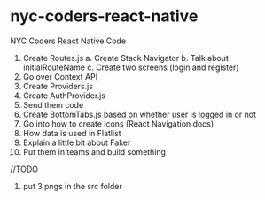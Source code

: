 # nyc-coders-react-native
NYC Coders React Native Code


1. Create Routes.js
    a. Create Stack Navigator
    b. Talk about initialRouteName
    c. Create two screens (login and register)
2. Go over Context API 
3. Create Providers.js
4. Create AuthProvider.js
5. Send them code
6. Create BottomTabs.js based on whether user is logged in or not
7. Go into how to create icons (React Navigation docs)
8. How data is used in Flatlist
9. Explain a little bit about Faker
10. Put them in teams and build something


//TODO

1. put 3 pngs in the src folder